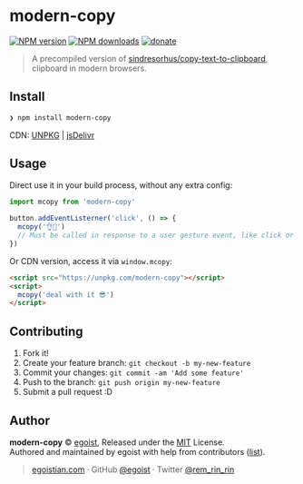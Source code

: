 # modern-copy

[![NPM version](https://img.shields.io/npm/v/modern-copy.svg?style=flat)](https://npmjs.com/package/modern-copy) [![NPM downloads](https://img.shields.io/npm/dm/modern-copy.svg?style=flat)](https://npmjs.com/package/modern-copy) [![donate](https://img.shields.io/badge/$-donate-ff69b4.svg?maxAge=2592000&style=flat)](https://github.com/egoist/donate)

> A precompiled version of [sindresorhus/copy-text-to-clipboard](https://github.com/sindresorhus/copy-text-to-clipboard), clipboard in modern browsers.

## Install

```bash
❯ npm install modern-copy
```

CDN: [UNPKG](https://unpkg.com/modern-copy/dist/) | [jsDelivr](https://cdn.jsdelivr.net/npm/modern-copy/dist/)

## Usage

Direct use it in your build process, without any extra config:

```js
import mcopy from 'modern-copy'

button.addEventListerner('click', () => {
  mcopy('👌🙋')
  // Must be called in response to a user gesture event, like click or keyup.
})
```

Or CDN version, access it via `window.mcopy`:

```html
<script src="https://unpkg.com/modern-copy"></script>
<script>
  mcopy('deal with it 😎')
</script>
```

## Contributing

1. Fork it!
2. Create your feature branch: `git checkout -b my-new-feature`
3. Commit your changes: `git commit -am 'Add some feature'`
4. Push to the branch: `git push origin my-new-feature`
5. Submit a pull request :D


## Author

**modern-copy** © [egoist](https://github.com/egoist), Released under the [MIT](./LICENSE) License.<br>
Authored and maintained by egoist with help from contributors ([list](https://github.com/egoist/modern-copy/contributors)).

> [egoistian.com](https://egoistian.com) · GitHub [@egoist](https://github.com/egoist) · Twitter [@rem_rin_rin](https://twitter.com/rem_rin_rin)
